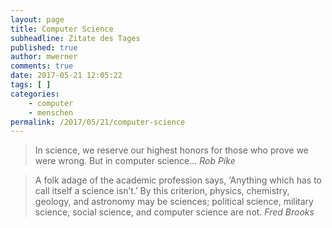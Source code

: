 ```yaml
---
layout: page
title: Computer Science
subheadline: Zitate des Tages
published: true
author: mwerner
comments: true
date: 2017-05-21 12:05:22
tags: [ ]
categories:
    - computer 
    - menschen
permalink: /2017/05/21/computer-science
---
```


>  In science, we reserve our highest honors for those who prove we were wrong. But in computer science&#8230;
<cite>Rob Pike</cite>

>  A folk adage of the academic profession says, &lsquo;Anything which has to call itself a science isn&#8217;t.&rsquo; By this criterion, physics, chemistry, geology,
>  and astronomy may be sciences; political science, military science, social science, and computer science are not.
<cite>Fred Brooks</cite>
